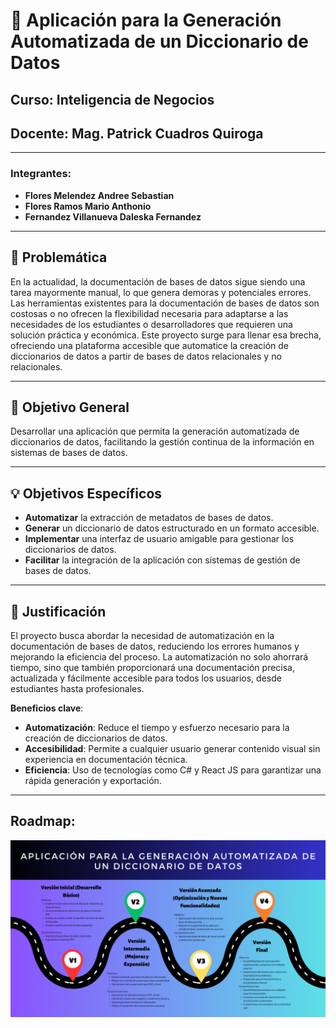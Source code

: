 # 📑 Aplicación para la Generación Automatizada de un Diccionario de Datos 

## **Curso:** Inteligencia de Negocios  
## **Docente:** Mag. Patrick Cuadros Quiroga  

---

### **Integrantes:**  
- **Flores Melendez Andree Sebastian**  
- **Flores Ramos Mario Anthonio**  
- **Fernandez Villanueva Daleska Fernandez**  

---

## 🚨 Problemática 
En la actualidad, la documentación de bases de datos sigue siendo una tarea mayormente manual, lo que genera demoras y potenciales errores. Las herramientas existentes para la documentación de bases de datos son costosas o no ofrecen la flexibilidad necesaria para adaptarse a las necesidades de los estudiantes o desarrolladores que requieren una solución práctica y económica. Este proyecto surge para llenar esa brecha, ofreciendo una plataforma accesible que automatice la creación de diccionarios de datos a partir de bases de datos relacionales y no relacionales.

---

## 🎯 Objetivo General 

Desarrollar una aplicación que permita la generación automatizada de diccionarios de datos, facilitando la gestión continua de la información en sistemas de bases de datos.

---

## 💡 Objetivos Específicos 

- **Automatizar** la extracción de metadatos de bases de datos.
- **Generar** un diccionario de datos estructurado en un formato accesible.
- **Implementar** una interfaz de usuario amigable para gestionar los diccionarios de datos.
- **Facilitar** la integración de la aplicación con sistemas de gestión de bases de datos.

---

## 📝 Justificación 

El proyecto busca abordar la necesidad de automatización en la documentación de bases de datos, reduciendo los errores humanos y mejorando la eficiencia del proceso. La automatización no solo ahorrará tiempo, sino que también proporcionará una documentación precisa, actualizada y fácilmente accesible para todos los usuarios, desde estudiantes hasta profesionales.

**Beneficios clave**:

- **Automatización**: Reduce el tiempo y esfuerzo necesario para la creación de diccionarios de datos.
- **Accesibilidad**: Permite a cualquier usuario generar contenido visual sin experiencia en documentación técnica.
- **Eficiencia**: Uso de tecnologías como C# y React JS para garantizar una rápida generación y exportación.

---

## Roadmap:
![Roadmap del proyecto](media/roadmap.png)
